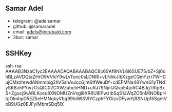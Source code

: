 ## Samar Adel

- telegram: @adelsamar
- github: @samaradel
- email: adels@incubaid.com
- 3bot: samar

## SSHKey

ssh-rsa AAAAB3NzaC1yc2EAAAADAQABAAABAQC8c6SAf9NVL6l6SUE75/bZ+Sj0ohBLzAVDQtaZHrO9VVlcY9wLvTunc0sLONRI+vLNhkJIbXzgeCQmYzrr7WHCujCMszhrwdANmmbig2hV5ahAuiccGjht6tfWeuDf+cdEFMNa48YwnG1yTNdySK8v5PYwzCsQtC0ZCXWZahchHND+uRJ79NjnIJQvpE4joRC4BJgTRIpBxS+Zgucj9vARLKceu8XNOMUZnVxgl8XR6UIEPwzIbSqS1JWqZO5nMiNOBpHtgOlmhpD5EZ5eHMNqkyVbg99hiWISVlYCzphFYGizvDFywYjRSNUp15SgetVoB9UGz0EJFy/MbmSDq5lX
